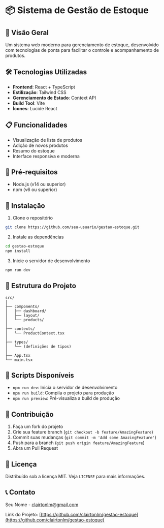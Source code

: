 # 📦 Sistema de Gestão de Estoque

## 🚀 Visão Geral

Um sistema web moderno para gerenciamento de estoque, desenvolvido com tecnologias de ponta para facilitar o controle e acompanhamento de produtos.

## 🛠 Tecnologias Utilizadas

- **Frontend**: React + TypeScript
- **Estilização**: Tailwind CSS
- **Gerenciamento de Estado**: Context API
- **Build Tool**: Vite
- **Ícones**: Lucide React

## 📋 Funcionalidades

- Visualização de lista de produtos
- Adição de novos produtos
- Resumo do estoque
- Interface responsiva e moderna

## 🔧 Pré-requisitos

- Node.js (v14 ou superior)
- npm (v6 ou superior)

## 🏁 Instalação

1. Clone o repositório
```bash
git clone https://github.com/seu-usuario/gestao-estoque.git
```

2. Instale as dependências
```bash
cd gestao-estoque
npm install
```

3. Inicie o servidor de desenvolvimento
```bash
npm run dev
```

## 📂 Estrutura do Projeto

```
src/
│
├── components/
│   ├── dashboard/
│   ├── layout/
│   └── products/
│
├── contexts/
│   └── ProductContext.tsx
│
├── types/
│   └── (definições de tipos)
│
├── App.tsx
└── main.tsx
```

## 🚀 Scripts Disponíveis

- `npm run dev`: Inicia o servidor de desenvolvimento
- `npm run build`: Compila o projeto para produção
- `npm run preview`: Pré-visualiza a build de produção

## 🤝 Contribuição

1. Faça um fork do projeto
2. Crie sua feature branch (`git checkout -b feature/AmazingFeature`)
3. Commit suas mudanças (`git commit -m 'Add some AmazingFeature'`)
4. Push para a branch (`git push origin feature/AmazingFeature`)
5. Abra um Pull Request

## 📄 Licença

Distribuído sob a licença MIT. Veja `LICENSE` para mais informações.

## 📞 Contato

Seu Nome - clairtonlm@gmail.com

Link do Projeto: [https://github.com/clairtonlm/gestao-estoque](https://github.com/clairtonlm/gestao-estoque)
